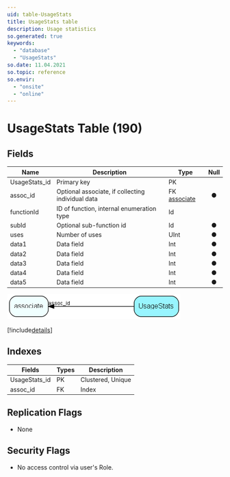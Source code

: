 ```yaml
---
uid: table-UsageStats
title: UsageStats table
description: Usage statistics
so.generated: true
keywords:
  - "database"
  - "UsageStats"
so.date: 11.04.2021
so.topic: reference
so.envir:
  - "onsite"
  - "online"
---
```


# UsageStats Table (190)

## Fields

| Name | Description | Type | Null |
|------|-------------|------|:----:|
|UsageStats\_id|Primary key|PK| |
|assoc\_id|Optional associate, if collecting individual data|FK [associate](associate.md)|&#x25CF;|
|functionId|ID of function, internal enumeration type|Id| |
|subId|Optional sub-function id|Id|&#x25CF;|
|uses|Number of uses|UInt|&#x25CF;|
|data1|Data field|Int|&#x25CF;|
|data2|Data field|Int|&#x25CF;|
|data3|Data field|Int|&#x25CF;|
|data4|Data field|Int|&#x25CF;|
|data5|Data field|Int|&#x25CF;|


![UsageStats table relationship diagram](./media/UsageStats.png)

[!include[details](./includes/usagestats.md)]

## Indexes

| Fields | Types | Description |
|--------|-------|-------------|
|UsageStats\_id |PK |Clustered, Unique |
|assoc\_id |FK |Index |

## Replication Flags

* None

## Security Flags

* No access control via user's Role.


